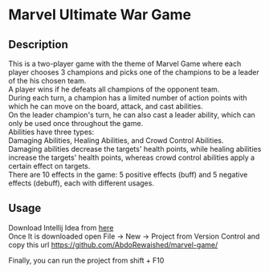 # Marvel Ultimate War Game

## Description

This is a two-player game with the theme of Marvel Game where each player chooses 3 champions and picks one of the champions to be a leader of the his chosen team. <br>
A player wins if he defeats all champions of the opponent team.<br>
During each turn, a champion has a limited number of action points with which he can move on the board, attack, and cast abilities. <br>
On the leader champion's turn, he can also cast a leader ability, which can only be used once throughout the game. <br>
Abilities have three types: <br>
Damaging Abilities, Healing Abilities, and Crowd Control Abilities. <br>
Damaging abilities decrease the targets' health points, while healing abilities increase the targets' health points, 
whereas crowd control abilities apply a certain effect on targets. <br>
There are 10 effects in the game: 5 positive effects (buff) and 5 negative effects (debuff), each with different usages.

## Usage
Download Intellij Idea from <a href="https://www.jetbrains.com/idea/download/download-thanks.html?platform=windows&code=IIC">here</a><br>
Once It is downloaded 
open File -> New -> Project from Version Control
and copy this url
https://github.com/AbdoRewaished/marvel-game/

Finally, you can run the project from shift + F10
